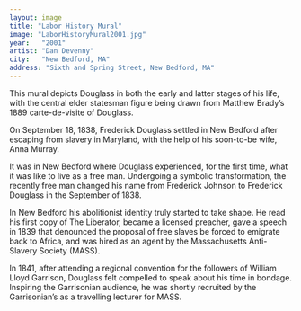```yaml
---
layout: image
title: "Labor History Mural"
image: "LaborHistoryMural2001.jpg"
year: 	"2001"
artist:	"Dan Devenny"
city: 	"New Bedford, MA"
address: "Sixth and Spring Street, New Bedford, MA"
---
```


This mural depicts Douglass in both the early and latter stages of his life, with the central elder statesman figure being drawn from Matthew Brady’s 1889 carte-de-visite of Douglass. 

On September 18, 1838, Frederick Douglass settled in New Bedford after escaping from slavery in Maryland, with the help of his soon-to-be wife, Anna Murray. 

It was in New Bedford where Douglass experienced, for the first time, what it was like to live as a free man. Undergoing a symbolic transformation, the recently free man changed his name from Frederick Johnson to Frederick Douglass in the September of 1838. 

 In New Bedford his abolitionist identity truly started to take shape. He read his first copy of The Liberator, became a licensed preacher, gave a speech in 1839 that denounced the proposal of free slaves be forced to emigrate back to Africa, and was hired as an agent by the Massachusetts Anti-Slavery Society (MASS). 

In 1841, after attending a regional convention for the followers of William Lloyd Garrison, Douglass felt compelled to speak about his time in bondage. Inspiring the Garrisonian audience, he was shortly recruited by the Garrisonian’s as a travelling lecturer for MASS. 


